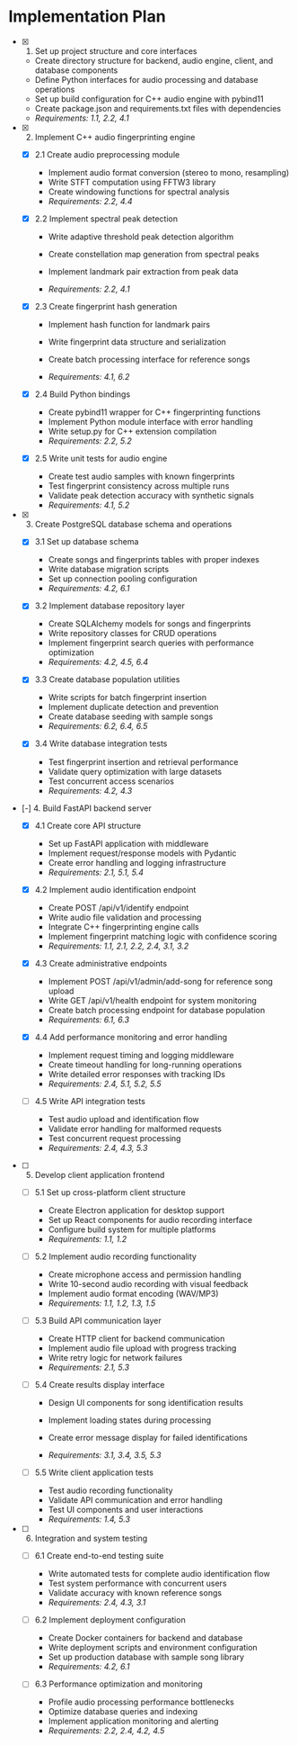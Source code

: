 # Implementation Plan

- [x] 1. Set up project structure and core interfaces

  - Create directory structure for backend, audio engine, client, and database components
  - Define Python interfaces for audio processing and database operations
  - Set up build configuration for C++ audio engine with pybind11
  - Create package.json and requirements.txt files with dependencies
  - _Requirements: 1.1, 2.2, 4.1_

- [x] 2. Implement C++ audio fingerprinting engine

  - [x] 2.1 Create audio preprocessing module

    - Implement audio format conversion (stereo to mono, resampling)
    - Write STFT computation using FFTW3 library
    - Create windowing functions for spectral analysis
    - _Requirements: 2.2, 4.4_

  - [x] 2.2 Implement spectral peak detection

    - Write adaptive threshold peak detection algorithm
    - Create constellation map generation from spectral peaks
    - Implement landmark pair extraction from peak data

    - _Requirements: 2.2, 4.1_

  - [x] 2.3 Create fingerprint hash generation

    - Implement hash function for landmark pairs

    - Write fingerprint data structure and serialization
    - Create batch processing interface for reference songs
    - _Requirements: 4.1, 6.2_

  - [x] 2.4 Build Python bindings

    - Create pybind11 wrapper for C++ fingerprinting functions
    - Implement Python module interface with error handling
    - Write setup.py for C++ extension compilation
    - _Requirements: 2.2, 5.2_

  - [x] 2.5 Write unit tests for audio engine

    - Create test audio samples with known fingerprints
    - Test fingerprint consistency across multiple runs
    - Validate peak detection accuracy with synthetic signals
    - _Requirements: 4.1, 5.2_

- [x] 3. Create PostgreSQL database schema and operations

  - [x] 3.1 Set up database schema

    - Create songs and fingerprints tables with proper indexes
    - Write database migration scripts
    - Set up connection pooling configuration
    - _Requirements: 4.2, 6.1_

  - [x] 3.2 Implement database repository layer

    - Create SQLAlchemy models for songs and fingerprints
    - Write repository classes for CRUD operations
    - Implement fingerprint search queries with performance optimization
    - _Requirements: 4.2, 4.5, 6.4_

  - [x] 3.3 Create database population utilities

    - Write scripts for batch fingerprint insertion
    - Implement duplicate detection and prevention
    - Create database seeding with sample songs
    - _Requirements: 6.2, 6.4, 6.5_

  - [x] 3.4 Write database integration tests

    - Test fingerprint insertion and retrieval performance
    - Validate query optimization with large datasets
    - Test concurrent access scenarios
    - _Requirements: 4.2, 4.3_

- [-] 4. Build FastAPI backend server

  - [x] 4.1 Create core API structure

    - Set up FastAPI application with middleware
    - Implement request/response models with Pydantic
    - Create error handling and logging infrastructure
    - _Requirements: 2.1, 5.1, 5.4_

  - [x] 4.2 Implement audio identification endpoint

    - Create POST /api/v1/identify endpoint
    - Write audio file validation and processing
    - Integrate C++ fingerprinting engine calls
    - Implement fingerprint matching logic with confidence scoring
    - _Requirements: 1.1, 2.1, 2.2, 2.4, 3.1, 3.2_

  - [x] 4.3 Create administrative endpoints

    - Implement POST /api/v1/admin/add-song for reference song upload
    - Write GET /api/v1/health endpoint for system monitoring
    - Create batch processing endpoint for database population
    - _Requirements: 6.1, 6.3_

  - [x] 4.4 Add performance monitoring and error handling


    - Implement request timing and logging middleware
    - Create timeout handling for long-running operations
    - Write detailed error responses with tracking IDs
    - _Requirements: 2.4, 5.1, 5.2, 5.5_

  - [ ] 4.5 Write API integration tests









    - Test audio upload and identification flow
    - Validate error handling for malformed requests
    - Test concurrent request processing
    - _Requirements: 2.4, 4.3, 5.3_

- [ ] 5. Develop client application frontend

  - [ ] 5.1 Set up cross-platform client structure

    - Create Electron application for desktop support
    - Set up React components for audio recording interface
    - Configure build system for multiple platforms
    - _Requirements: 1.1, 1.2_

  - [ ] 5.2 Implement audio recording functionality

    - Create microphone access and permission handling
    - Write 10-second audio recording with visual feedback
    - Implement audio format encoding (WAV/MP3)
    - _Requirements: 1.1, 1.2, 1.3, 1.5_

  - [ ] 5.3 Build API communication layer

    - Create HTTP client for backend communication
    - Implement audio file upload with progress tracking
    - Write retry logic for network failures
    - _Requirements: 2.1, 5.3_

  - [ ] 5.4 Create results display interface

    - Design UI components for song identification results

    - Implement loading states during processing
    - Create error message display for failed identifications
    - _Requirements: 3.1, 3.4, 3.5, 5.3_

  - [ ] 5.5 Write client application tests

    - Test audio recording functionality
    - Validate API communication and error handling
    - Test UI components and user interactions
    - _Requirements: 1.4, 5.3_

- [ ] 6. Integration and system testing

  - [ ] 6.1 Create end-to-end testing suite

    - Write automated tests for complete audio identification flow
    - Test system performance with concurrent users
    - Validate accuracy with known reference songs
    - _Requirements: 2.4, 4.3, 3.1_

  - [ ] 6.2 Implement deployment configuration

    - Create Docker containers for backend and database
    - Write deployment scripts and environment configuration
    - Set up production database with sample song library
    - _Requirements: 4.2, 6.1_

  - [ ] 6.3 Performance optimization and monitoring

    - Profile audio processing performance bottlenecks
    - Optimize database queries and indexing
    - Implement application monitoring and alerting
    - _Requirements: 2.2, 2.4, 4.2, 4.5_
